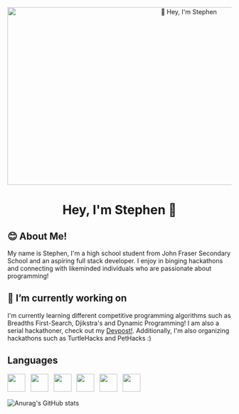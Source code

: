<p align="center">
  <img width="800" height="400" object-fit="cover" src="https://wallpaperaccess.com/full/8094957.gif" alt="👋 Hey, I'm Stephen" title="👋 Hey, I'm Stephen"/>
</p>

<h1 align="center"><b>Hey, I'm Stephen 👋</b></h1>

## 😊 About Me! 
My name is Stephen, I'm a high school student from John Fraser Secondary School and an aspiring full stack developer. I enjoy in binging hackathons and connecting with likeminded individuals who are passionate about programming!

## 🌱 I’m currently working on
I'm currently learning different competitive programming algorithms such as Breadths First-Search, Djikstra's and Dynamic Programming! I am also a serial hackathoner, check out my [Devpost!](https://devpost.com/StephenNi?ref_content=user-portfolio&ref_feature=portfolio&ref_medium=global-nav). Additionally, I'm also organizing hackathons such as TurtleHacks and PetHacks :)

## Languages
<img height=40 src="https://cdn.jsdelivr.net/gh/devicons/devicon/icons/c/c-original.svg" /> &nbsp;       <img height=40 src="https://cdn.jsdelivr.net/gh/devicons/devicon/icons/python/python-original.svg" />  &nbsp; <img height=40 src="https://cdn.jsdelivr.net/gh/devicons/devicon/icons/html5/html5-original.svg" />  &nbsp; <img height=40 src="https://cdn.jsdelivr.net/gh/devicons/devicon/icons/css3/css3-original.svg" />  &nbsp; <img height=40 src="https://cdn.jsdelivr.net/gh/devicons/devicon/icons/javascript/javascript-original.svg" /> &nbsp; <img height=40 src="https://cdn.jsdelivr.net/gh/devicons/devicon/icons/github/github-original.svg"/>  

![Anurag's GitHub stats](https://github-readme-stats.vercel.app/api?username=stephen-ics&count_private=true)

<!--
**stephen-ics/stephen-ics** is a ✨ _special_ ✨ repository because its `README.md` (this file) appears on your GitHub profile.

Here are some ideas to get you started:

- 🔭 I’m currently working on ...
- 🌱 I’m currently learning ...
- 👯 I’m looking to collaborate on ...
- 🤔 I’m looking for help with ...
- 💬 Ask me about ...
- 📫 How to reach me: ...
- 😄 Pronouns: ...
- ⚡ Fun fact: ...
-->
